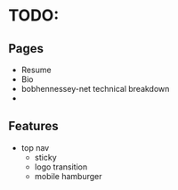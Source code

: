 # TODO:

## Pages

* Resume
* Bio
* bobhennessey-net technical breakdown
* 

## Features

* top nav
    * sticky
    * logo transition
    * mobile hamburger